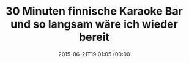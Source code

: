 ---
retweeted: false
source: <a href="http://twitter.com/download/android" rel="nofollow">Twitter for Android</a>
entities:
  hashtags: []
  symbols: []
  user_mentions: []
  urls: []
display_text_range:
- '0'
- '107'
favorite_count: '3'
id_str: '612696761111547908'
truncated: false
retweet_count: '0'
id: '612696761111547908'
created_at: Sun Jun 21 19:01:05 +0000 2015
favorited: false
full_text: 30 Minuten finnische Karaoke Bar und so langsam wäre ich wieder bereit
  für das nächste Eläkeläiset-Konzert.
lang: de
tags:
- pesos/twitter
date: '2015-06-21T19:01:05+00:00'
src: https://twitter.com/bascht/status/612696761111547908
original_url: https://twitter.com/bascht/status/612696761111547908
type: twitter_tweet
text: 30 Minuten finnische Karaoke Bar und so langsam wäre ich wieder bereit für das
  nächste Eläkeläiset-Konzert.
title: '30 Minuten finnische Karaoke Bar und so langsam wäre ich wieder bereit '

---